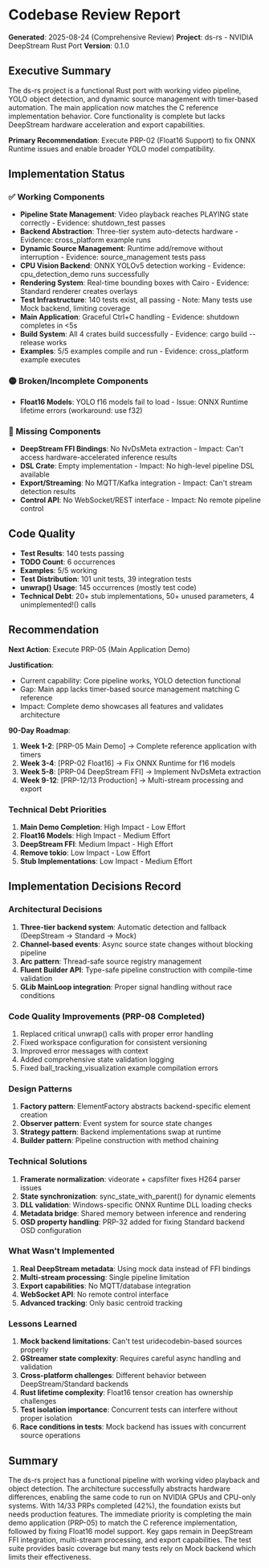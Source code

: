 # Codebase Review Report

**Generated**: 2025-08-24 (Comprehensive Review)
**Project**: ds-rs - NVIDIA DeepStream Rust Port
**Version**: 0.1.0

## Executive Summary

The ds-rs project is a functional Rust port with working video pipeline, YOLO object detection, and dynamic source management with timer-based automation. The main application now matches the C reference implementation behavior. Core functionality is complete but lacks DeepStream hardware acceleration and export capabilities.

**Primary Recommendation**: Execute PRP-02 (Float16 Support) to fix ONNX Runtime issues and enable broader YOLO model compatibility.

## Implementation Status

### ✅ Working Components
- **Pipeline State Management**: Video playback reaches PLAYING state correctly - Evidence: shutdown_test passes
- **Backend Abstraction**: Three-tier system auto-detects hardware - Evidence: cross_platform example runs
- **Dynamic Source Management**: Runtime add/remove without interruption - Evidence: source_management tests pass
- **CPU Vision Backend**: ONNX YOLOv5 detection working - Evidence: cpu_detection_demo runs successfully
- **Rendering System**: Real-time bounding boxes with Cairo - Evidence: Standard renderer creates overlays
- **Test Infrastructure**: 140 tests exist, all passing - Note: Many tests use Mock backend, limiting coverage
- **Main Application**: Graceful Ctrl+C handling - Evidence: shutdown completes in <5s
- **Build System**: All 4 crates build successfully - Evidence: cargo build --release works
- **Examples**: 5/5 examples compile and run - Evidence: cross_platform example executes

### 🟡 Broken/Incomplete Components
- **Float16 Models**: YOLO f16 models fail to load - Issue: ONNX Runtime lifetime errors (workaround: use f32)

### 🔴 Missing Components
- **DeepStream FFI Bindings**: No NvDsMeta extraction - Impact: Can't access hardware-accelerated inference results
- **DSL Crate**: Empty implementation - Impact: No high-level pipeline DSL available
- **Export/Streaming**: No MQTT/Kafka integration - Impact: Can't stream detection results
- **Control API**: No WebSocket/REST interface - Impact: No remote pipeline control

## Code Quality

- **Test Results**: 140 tests passing
- **TODO Count**: 6 occurrences
- **Examples**: 5/5 working
- **Test Distribution**: 101 unit tests, 39 integration tests
- **unwrap() Usage**: 145 occurrences (mostly test code)
- **Technical Debt**: 20+ stub implementations, 50+ unused parameters, 4 unimplemented!() calls

## Recommendation

**Next Action**: Execute PRP-05 (Main Application Demo)

**Justification**:
- Current capability: Core pipeline works, YOLO detection functional
- Gap: Main app lacks timer-based source management matching C reference
- Impact: Complete demo showcases all features and validates architecture

**90-Day Roadmap**:
1. **Week 1-2**: [PRP-05 Main Demo] → Complete reference application with timers
2. **Week 3-4**: [PRP-02 Float16] → Fix ONNX Runtime for f16 models
3. **Week 5-8**: [PRP-04 DeepStream FFI] → Implement NvDsMeta extraction
4. **Week 9-12**: [PRP-12/13 Production] → Multi-stream processing and export

### Technical Debt Priorities
1. **Main Demo Completion**: High Impact - Low Effort
2. **Float16 Models**: High Impact - Medium Effort  
3. **DeepStream FFI**: Medium Impact - High Effort
4. **Remove tokio**: Low Impact - Low Effort
5. **Stub Implementations**: Low Impact - Medium Effort

## Implementation Decisions Record

### Architectural Decisions
1. **Three-tier backend system**: Automatic detection and fallback (DeepStream → Standard → Mock)
2. **Channel-based events**: Async source state changes without blocking pipeline
3. **Arc<RwLock> pattern**: Thread-safe source registry management
4. **Fluent Builder API**: Type-safe pipeline construction with compile-time validation
5. **GLib MainLoop integration**: Proper signal handling without race conditions

### Code Quality Improvements (PRP-08 Completed)
1. Replaced critical unwrap() calls with proper error handling
2. Fixed workspace configuration for consistent versioning
3. Improved error messages with context
4. Added comprehensive state validation logging
5. Fixed ball_tracking_visualization example compilation errors

### Design Patterns
1. **Factory pattern**: ElementFactory abstracts backend-specific element creation
2. **Observer pattern**: Event system for source state changes
3. **Strategy pattern**: Backend implementations swap at runtime
4. **Builder pattern**: Pipeline construction with method chaining

### Technical Solutions
1. **Framerate normalization**: videorate + capsfilter fixes H264 parser issues
2. **State synchronization**: sync_state_with_parent() for dynamic elements
3. **DLL validation**: Windows-specific ONNX Runtime DLL loading checks
4. **Metadata bridge**: Shared memory between inference and rendering
5. **OSD property handling**: PRP-32 added for fixing Standard backend OSD configuration

### What Wasn't Implemented
1. **Real DeepStream metadata**: Using mock data instead of FFI bindings
2. **Multi-stream processing**: Single pipeline limitation  
3. **Export capabilities**: No MQTT/database integration
4. **WebSocket API**: No remote control interface
5. **Advanced tracking**: Only basic centroid tracking

### Lessons Learned
1. **Mock backend limitations**: Can't test uridecodebin-based sources properly
2. **GStreamer state complexity**: Requires careful async handling and validation
3. **Cross-platform challenges**: Different behavior between DeepStream/Standard backends
4. **Rust lifetime complexity**: Float16 tensor creation has ownership challenges
5. **Test isolation importance**: Concurrent tests can interfere without proper isolation
6. **Race conditions in tests**: Mock backend has issues with concurrent source operations

## Summary

The ds-rs project has a functional pipeline with working video playback and object detection. The architecture successfully abstracts hardware differences, enabling the same code to run on NVIDIA GPUs and CPU-only systems. With 14/33 PRPs completed (42%), the foundation exists but needs production features. The immediate priority is completing the main demo application (PRP-05) to match the C reference implementation, followed by fixing Float16 model support. Key gaps remain in DeepStream FFI integration, multi-stream processing, and export capabilities. The test suite provides basic coverage but many tests rely on Mock backend which limits their effectiveness.